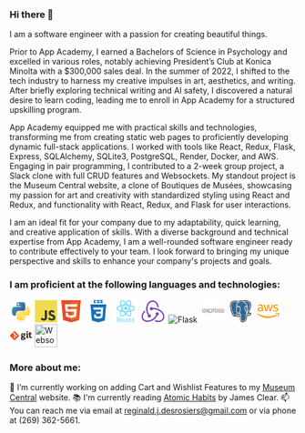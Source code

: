 ### Hi there 👋

I am a software engineer with a passion for creating beautiful things. 

Prior to App Academy, I earned a Bachelors of Science in Psychology and excelled in various roles, notably achieving President’s Club at Konica Minolta with a $300,000 sales deal. In the summer of 2022, I shifted to the tech industry to harness my creative impulses in art, aesthetics, and writing. After briefly exploring technical writing and AI safety, I discovered a natural desire to learn coding, leading me to enroll in App Academy for a structured upskilling program.

App Academy equipped me with practical skills and technologies, transforming me from creating static web pages to proficiently developing dynamic full-stack applications. I worked with tools like React, Redux, Flask, Express, SQLAlchemy, SQLite3, PostgreSQL, Render, Docker, and AWS. Engaging in pair programming, I contributed to a 2-week group project, a Slack clone with full CRUD features and Websockets. My standout project is the Museum Central website, a clone of Boutiques de Musées, showcasing my passion for art and creativity with standardized styling using React and Redux, and functionality with React, Redux, and Flask for user interactions.

I am an ideal fit for your company due to my adaptability, quick learning, and creative application of skills. With a diverse background and technical expertise from App Academy, I am a well-rounded software engineer ready to contribute effectively to your team. I look forward to bringing my unique perspective and skills to enhance your company's projects and goals.

### I am proficient at the following languages and technologies:
<div>
  <img src="https://github.com/devicons/devicon/blob/master/icons/python/python-original.svg" title="Python" alt="Python" width="40" height="40">
  <img src="https://raw.githubusercontent.com/devicons/devicon/55609aa5bd817ff167afce0d965585c92040787a/icons/javascript/javascript-original.svg" alt="JavaScript" width="40" height="40">
  <img src="https://github.com/devicons/devicon/blob/master/icons/html5/html5-original.svg" title="HTML5" alt="HTML" width="40" height="40"/>&nbsp;
  <img src="https://github.com/devicons/devicon/blob/master/icons/css3/css3-plain-wordmark.svg"  title="CSS3" alt="CSS" width="40" height="40"/>&nbsp;
  <img src="https://github.com/devicons/devicon/blob/master/icons/react/react-original-wordmark.svg" title="React" alt="React" width="40" height="40"/>&nbsp;
  <img src="https://github.com/devicons/devicon/blob/master/icons/redux/redux-original.svg" title="Redux" alt="Redux " width="40" height="40"/>&nbsp;
  <img src="https://cdn.freebiesupply.com/logos/large/2x/flask-logo-png-transparent.png" title="Flask" alt="Flask " width="40" height="40"/>&nbsp;
  <img src="https://github.com/devicons/devicon/blob/master/icons/express/express-original-wordmark.svg" title="Express" alt="Express " width="40" height="40"/>&nbsp;
  <img src="https://github.com/devicons/devicon/blob/master/icons/postgresql/postgresql-original.svg" title="PostgreSQL" alt="PostgreSQL " width="40" height="40"/>&nbsp;
  <img src="https://github.com/devicons/devicon/blob/master/icons/amazonwebservices/amazonwebservices-plain-wordmark.svg" title="AWS" alt="AWS" width="40" height="40"/>&nbsp;
  <img src="https://github.com/devicons/devicon/blob/master/icons/git/git-original-wordmark.svg" title="Git" **alt="Git" width="40" height="40"/>
  <img src="https://i.morioh.com/9f75e619b0.png" title="Websockets" **alt="Websockets" width="40" height="40"/>
</div>

### More about me:

🔭 I’m currently working on adding Cart and Wishlist Features to my [Museum Central](https://museum-central.onrender.com/) website.
📚 I'm currently reading [Atomic Habits](https://jamesclear.com/atomic-habits) by James Clear.
📫 You can reach me via email at reginald.j.desrosiers@gmail.com or via phone at (269) 362-5661.

<!--
**regdes721/regdes721** is a ✨ _special_ ✨ repository because its `README.md` (this file) appears on your GitHub profile.

Here are some ideas to get you started:

- 🔭 I’m currently working on ...
- 🌱 I’m currently learning ...
- 👯 I’m looking to collaborate on ...
- 🤔 I’m looking for help with ...
- 💬 Ask me about ...
- 📫 How to reach me: ...
- 😄 Pronouns: ...
- ⚡ Fun fact: ...
-->
